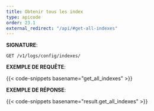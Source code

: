 ```yaml
---
title: Obtenir tous les index
type: apicode
order: 23.1
external_redirect: "/api/#get-all-indexes"
---
```


**SIGNATURE**:

`GET /v1/logs/config/indexes/`

**EXEMPLE DE REQUÊTE**:

{{< code-snippets basename="get_all_indexes" >}}

**EXEMPLE DE RÉPONSE**:

{{< code-snippets basename="result.get_all_indexes" >}}
